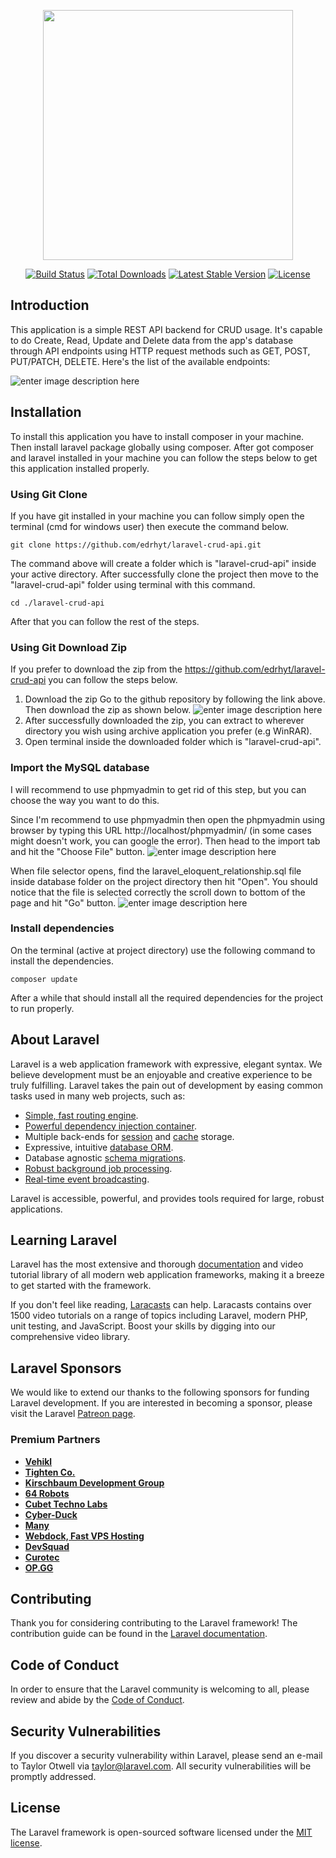 
<p align="center"><a href="https://laravel.com" target="_blank"><img src="https://raw.githubusercontent.com/laravel/art/master/logo-lockup/5%20SVG/2%20CMYK/1%20Full%20Color/laravel-logolockup-cmyk-red.svg" width="400"></a></p>

<p align="center">
<a href="https://travis-ci.org/laravel/framework"><img src="https://travis-ci.org/laravel/framework.svg" alt="Build Status"></a>
<a href="https://packagist.org/packages/laravel/framework"><img src="https://img.shields.io/packagist/dt/laravel/framework" alt="Total Downloads"></a>
<a href="https://packagist.org/packages/laravel/framework"><img src="https://img.shields.io/packagist/v/laravel/framework" alt="Latest Stable Version"></a>
<a href="https://packagist.org/packages/laravel/framework"><img src="https://img.shields.io/packagist/l/laravel/framework" alt="License"></a>
</p>

## Introduction
This application is a simple REST API backend for CRUD usage. It's capable to do Create, Read, Update and Delete data from the app's database through API endpoints using HTTP request methods such as GET, POST, PUT/PATCH, DELETE. Here's the list of the available endpoints:

![enter image description here](https://raw.githubusercontent.com/edrhyt/laravel-crud-api/master/public/images/endpoints.JPG)

## Installation
To install this application you have to install composer in your machine. Then install laravel package globally using composer. After got composer and laravel installed in your machine you can follow the steps below to get this application installed properly.

### Using Git Clone
If you have git installed in your machine you can follow simply open the terminal (cmd for windows user) then execute the command below.

    git clone https://github.com/edrhyt/laravel-crud-api.git

The command above will create a folder which is "laravel-crud-api" inside your active directory. After successfully clone the project then move to the "laravel-crud-api" folder using terminal with this command.

    cd ./laravel-crud-api

After that you can follow the rest of the steps.

### Using Git Download Zip
If you prefer to download the zip from the https://github.com/edrhyt/laravel-crud-api you can follow the steps below.

 1. Download the zip
 Go to the github repository by following the link above. Then download the zip as shown below.
 ![enter image description here](https://raw.githubusercontent.com/edrhyt/laravel-crud-api/master/public/images/zip_down.png)
 2. After successfully downloaded the zip, you can extract to wherever directory you wish using archive application you prefer (e.g WinRAR).
 3. Open terminal inside the downloaded folder which is "laravel-crud-api".

### Import the MySQL database
I will recommend to use phpmyadmin to get rid of this step, but you can choose the way you want to do this.

Since I'm recommend to use phpmyadmin then open the phpmyadmin using browser by typing this URL http://localhost/phpmyadmin/ (in some cases might doesn't work, you can google the error). Then head to the import tab and hit the "Choose File" button.
![enter image description here](https://raw.githubusercontent.com/edrhyt/laravel-crud-api/master/public/images/import.png)

When file selector opens, find the laravel_eloquent_relationship.sql file inside database folder on the project directory then hit "Open". You should notice that the file is selected correctly the scroll down to bottom of the page and hit "Go" button.
![enter image description here](https://raw.githubusercontent.com/edrhyt/laravel-crud-api/master/public/images/go_import.PNG)

### Install dependencies
On the terminal (active at project directory) use the following command to install the dependencies.

    composer update
After a while that should install all the required dependencies for the project to run properly.

## About Laravel

Laravel is a web application framework with expressive, elegant syntax. We believe development must be an enjoyable and creative experience to be truly fulfilling. Laravel takes the pain out of development by easing common tasks used in many web projects, such as:

- [Simple, fast routing engine](https://laravel.com/docs/routing).
- [Powerful dependency injection container](https://laravel.com/docs/container).
- Multiple back-ends for [session](https://laravel.com/docs/session) and [cache](https://laravel.com/docs/cache) storage.
- Expressive, intuitive [database ORM](https://laravel.com/docs/eloquent).
- Database agnostic [schema migrations](https://laravel.com/docs/migrations).
- [Robust background job processing](https://laravel.com/docs/queues).
- [Real-time event broadcasting](https://laravel.com/docs/broadcasting).

Laravel is accessible, powerful, and provides tools required for large, robust applications.

## Learning Laravel

Laravel has the most extensive and thorough [documentation](https://laravel.com/docs) and video tutorial library of all modern web application frameworks, making it a breeze to get started with the framework.

If you don't feel like reading, [Laracasts](https://laracasts.com) can help. Laracasts contains over 1500 video tutorials on a range of topics including Laravel, modern PHP, unit testing, and JavaScript. Boost your skills by digging into our comprehensive video library.

## Laravel Sponsors

We would like to extend our thanks to the following sponsors for funding Laravel development. If you are interested in becoming a sponsor, please visit the Laravel [Patreon page](https://patreon.com/taylorotwell).

### Premium Partners

- **[Vehikl](https://vehikl.com/)**
- **[Tighten Co.](https://tighten.co)**
- **[Kirschbaum Development Group](https://kirschbaumdevelopment.com)**
- **[64 Robots](https://64robots.com)**
- **[Cubet Techno Labs](https://cubettech.com)**
- **[Cyber-Duck](https://cyber-duck.co.uk)**
- **[Many](https://www.many.co.uk)**
- **[Webdock, Fast VPS Hosting](https://www.webdock.io/en)**
- **[DevSquad](https://devsquad.com)**
- **[Curotec](https://www.curotec.com/)**
- **[OP.GG](https://op.gg)**

## Contributing

Thank you for considering contributing to the Laravel framework! The contribution guide can be found in the [Laravel documentation](https://laravel.com/docs/contributions).

## Code of Conduct

In order to ensure that the Laravel community is welcoming to all, please review and abide by the [Code of Conduct](https://laravel.com/docs/contributions#code-of-conduct).

## Security Vulnerabilities

If you discover a security vulnerability within Laravel, please send an e-mail to Taylor Otwell via [taylor@laravel.com](mailto:taylor@laravel.com). All security vulnerabilities will be promptly addressed.

## License

The Laravel framework is open-sourced software licensed under the [MIT license](https://opensource.org/licenses/MIT).

